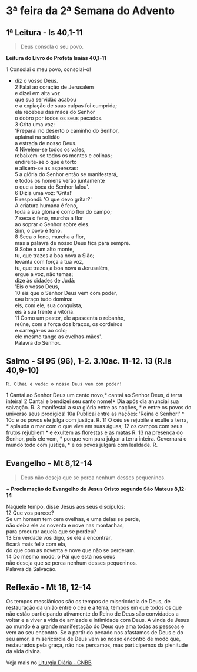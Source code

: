 # 3ª feira da 2ª Semana do Advento

## 1ª Leitura - Is 40,1-11

> Deus consola o seu povo.

**Leitura do Livro do Profeta Isaías 40,1-11**

1 Consolai o meu povo, consolai-o!   
 - diz o vosso Deus.    
2 Falai ao coração de Jerusalém   
 e dizei em alta voz   
 que sua servidão acabou   
 e a expiação de suas culpas foi cumprida;   
 ela recebeu das mãos do Senhor   
 o dobro por todos os seus pecados.    
3 Grita uma voz:   
 'Preparai no deserto o caminho do Senhor,   
 aplainai na solidão   
 a estrada de nosso Deus.    
4 Nivelem-se todos os vales,   
 rebaixem-se todos os montes e colinas;   
 endireite-se o que é torto   
 e alisem-se as asperezas:    
5 a glória do Senhor então se manifestará,   
 e todos os homens verão juntamente   
 o que a boca do Senhor falou'.    
6 Dizia uma voz: 'Grita!'   
 E respondi: 'O que devo gritar?'   
 A criatura humana é feno,   
 toda a sua glória é como flor do campo;    
7 seca o feno, murcha a flor   
 ao soprar o Senhor sobre eles.   
 Sim, o povo é feno.    
8 Seca o feno, murcha a flor,   
 mas a palavra de nosso Deus fica para sempre.    
9 Sobe a um alto monte,   
 tu, que trazes a boa nova a Sião;   
 levanta com força a tua voz,   
 tu, que trazes a boa nova a Jerusalém,   
 ergue a voz, não temas;   
 dize às cidades de Judá:   
 'Eis o vosso Deus,    
10 eis que o Senhor Deus vem com poder,   
 seu braço tudo domina:   
 eis, com ele, sua conquista,   
 eis à sua frente a vitória.    
11 Como um pastor, ele apascenta o rebanho,   
 reúne, com a força dos braços, os cordeiros   
 e carrega-os ao colo;   
 ele mesmo tange as ovelhas-mães'.   
 Palavra do Senhor.

## Salmo - Sl 95 (96), 1-2. 3.10ac. 11-12. 13  (R.Is 40,9-10)

`R. Olhai e vede: o nosso Deus vem com poder!`

1 Cantai ao Senhor Deus um canto novo,*     cantai ao Senhor Deus, ó terra inteira!    2 Cantai e bendizei seu santo nome!*     Dia após dia anunciai sua salvação. R.    3 manifestai a sua glória entre as nações, *     e entre os povos do universo seus prodígios!    10a Publicai entre as nações: 'Reina o Senhor!' *    10c e os povos ele julga com justiça. R.    11 O céu se rejubile e exulte a terra, *     aplauda o mar com o que vive em suas águas;    12 os campos com seus frutos rejubilem *     e exultem as florestas e as matas R.    13 na presença do Senhor, pois ele vem, *     porque vem para julgar a terra inteira.     Governará o mundo todo com justiça, *     e os povos julgará com lealdade. R.

## Evangelho - Mt 8,12-14

> Deus não deseja que se perca nenhum desses pequeninos.

**+ Proclamação do Evangelho de Jesus Cristo segundo São Mateus  8,12-14**

Naquele tempo, disse Jesus aos seus discípulos:    
12 Que vos parece?   
 Se um homem tem cem ovelhas, e uma delas se perde,   
 não deixa ele as noventa e nove nas montanhas,   
 para procurar aquela que se perdeu?    
13 Em verdade vos digo, se ele a encontrar,   
 ficará mais feliz com ela,   
 do que com as noventa e nove que não se perderam.    
14 Do mesmo modo, o Pai que está nos céus   
 não deseja que se perca nenhum desses pequeninos.   
 Palavra da Salvação.

## Reflexão - Mt 18, 12-14

Os tempos messiânicos são os tempos de misericórdia de Deus, de restauração da união entre o céu e a terra, tempos em que todos os que não estão participando ativamente do Reino de Deus são convidados a voltar e a viver a vida de amizade e intimidade com Deus. A vinda de Jesus ao mundo é a grande manifestação do Deus que ama todas as pessoas e vem ao seu encontro. Se a partir do pecado nos afastamos de Deus e do seu amor, a misericórdia de Deus vem ao nosso encontro de modo que, restaurados pela graça, não nos percamos, mas participemos da plenitude da vida divina.

Veja mais no [Liturgia Diária - CNBB](http://liturgiadiaria.cnbb.org.br/app/user/user/UserView.php?ano=2016&mes=12&dia=6)